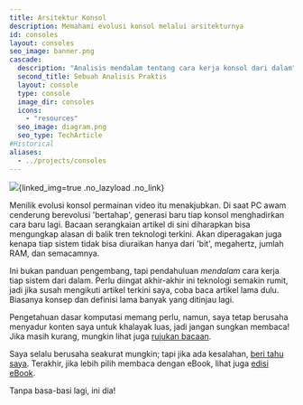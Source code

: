 ```yaml
---
title: Arsitektur Konsol
description: Memahami evolusi konsol melalui arsitekturnya
id: consoles
layout: consoles
seo_image: banner.png
cascade:
  description: "Analisis mendalam tentang cara kerja konsol dari dalam"
  second_title: Sebuah Analisis Praktis
  layout: console
  type: console
  image_dir: consoles
  icons:
    - "resources"
  seo_image: diagram.png
  seo_type: TechArticle
#Historical
aliases:
  - ../projects/consoles
---
```


![](banner.png){linked_img=true .no_lazyload .no_link}

Menilik evolusi konsol permainan video itu menakjubkan. Di saat PC awam cenderung berevolusi 'bertahap', generasi baru tiap konsol menghadirkan cara baru lagi. Bacaan serangkaian artikel di sini diharapkan bisa mengungkap alasan di balik tren teknologi terkini. Akan diperagakan juga kenapa tiap sistem tidak bisa diuraikan hanya dari 'bit', megahertz, jumlah RAM, dan semacamnya.

Ini bukan panduan pengembang, tapi pendahuluan *mendalam* cara kerja tiap sistem dari dalam. Perlu diingat akhir-akhir ini teknologi semakin rumit, jadi jika susah mengikuti artikel terkini saya, coba baca artikel lama dulu. Biasanya konsep dan definisi lama banyak yang ditinjau lagi.

Pengetahuan dasar komputasi memang perlu, namun, saya tetap berusaha menyadur konten saya untuk khalayak luas, jadi jangan sungkan membaca! Jika masih kurang, mungkin lihat juga [rujukan bacaan](readings).

Saya selalu berusaha seakurat mungkin; tapi jika ada kesalahan, [beri tahu saya](https://github.com/flipacholas/Architecture-of-consoles). Terakhir, jika lebih pilih membaca dengan eBook, lihat juga [edisi eBook](ebook).

Tanpa basa-basi lagi, ini dia!

